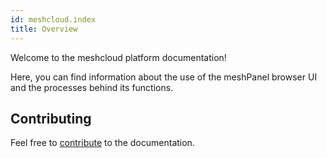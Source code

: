 ```yaml
---
id: meshcloud.index
title: Overview
---
```


Welcome to the meshcloud platform documentation!

Here, you can find information about the use of the meshPanel browser UI and the processes behind its functions.

## Contributing

Feel free to [contribute](https://github.com/Meshcloud/meshcloud-docs/blob/master/CONTRIBUTING.md) to the documentation.
